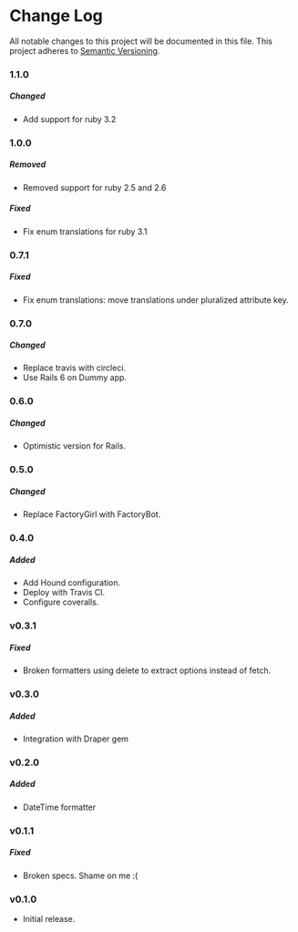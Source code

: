 # Change Log
All notable changes to this project will be documented in this file.
This project adheres to [Semantic Versioning](http://semver.org/).

### 1.1.0
##### Changed

* Add support for ruby 3.2

### 1.0.0
##### Removed

* Removed support for ruby 2.5 and 2.6

##### Fixed

* Fix enum translations for ruby 3.1

### 0.7.1

##### Fixed

* Fix enum translations: move translations under pluralized attribute key.
### 0.7.0
##### Changed

* Replace travis with circleci.
* Use Rails 6 on Dummy app.

### 0.6.0

##### Changed

* Optimistic version for Rails.

### 0.5.0

##### Changed

* Replace FactoryGirl with FactoryBot.

### 0.4.0

##### Added

* Add Hound configuration.
* Deploy with Travis CI.
* Configure coveralls.

### v0.3.1

##### Fixed

* Broken formatters using delete to extract options instead of fetch.

### v0.3.0

##### Added

* Integration with Draper gem

### v0.2.0

##### Added

* DateTime formatter

### v0.1.1

##### Fixed

* Broken specs. Shame on me :(

### v0.1.0

* Initial release.
